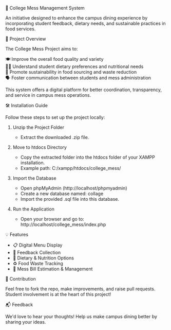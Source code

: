 
🏫 College Mess Management System

An initiative designed to enhance the campus dining experience by incorporating student feedback, dietary needs, and sustainable practices in food services.

🌟 Project Overview

The College Mess Project aims to:

🍽️ Improve the overall food quality and variety  
🧑‍🍳 Understand student dietary preferences and nutritional needs  
🌱 Promote sustainability in food sourcing and waste reduction  
🗣️ Foster communication between students and mess administration  

This system offers a digital platform for better coordination, transparency, and service in campus mess operations.

🛠️ Installation Guide

Follow these steps to set up the project locally:

1. Unzip the Project Folder
   - Extract the downloaded .zip file.

2. Move to htdocs Directory
   - Copy the extracted folder into the htdocs folder of your XAMPP installation.
   - Example path: C:/xampp/htdocs/college_mess/

3. Import the Database
   - Open phpMyAdmin (http://localhost/phpmyadmin)
   - Create a new database named:
     collage
   - Import the provided .sql file into this database.

4. Run the Application
   - Open your browser and go to:
     http://localhost/college_mess/index.php

💡 Features

- 📋 Digital Menu Display  
- 📝 Feedback Collection  
- 🥗 Dietary & Nutrition Options  
- ♻️ Food Waste Tracking  
- 🧾 Mess Bill Estimation & Management  

🤝 Contribution

Feel free to fork the repo, make improvements, and raise pull requests. Student involvement is at the heart of this project!

📬 Feedback

We'd love to hear your thoughts! Help us make campus dining better by sharing your ideas.
